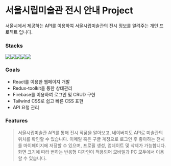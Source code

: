 # 서울시립미술관 전시 안내 Project

서울시에서 제공하는 API를 이용하여 서울시립미술관의 전시 정보를 알려주는 개인 프로젝트 입니다.

### Stacks

<img src="https://img.shields.io/badge/JavaScript-F7DF1E?style=for-the-badge&logo=JavaScript&logoColor=white"/><img src="https://img.shields.io/badge/React-61DAFB?style=for-the-badge&logo=React&logoColor=white"/><img src="https://img.shields.io/badge/Redux-764ABC?style=for-the-badge&logo=Redux&logoColor=white"/><img src="https://img.shields.io/badge/Firebase CSS-FFCA28?style=for-the-badge&logo=Firebase CSS&logoColor=white"/><img src="https://img.shields.io/badge/Tailwind CSS-06B6D4?style=for-the-badge&logo=Tailwind CSS&logoColor=white"/>

### Goals

- React를 이용한 웹페이지 개발
- Redux-toolkit을 통한 상태관리
- Firebase를 이용하여 로그인 및 CRUD 구현
- Tailwind CSS로 쉽고 빠른 CSS 표현
- API 요청 관리

### Features

> 서울시립미술관 API를 통해 전시 작품을 알아보고, 네이버지도 API로 미술관의 위치를 확인할 수 있습니다. 이메일 혹은 구글 계정으로 로그인 후 좋아하는 전시를 마이페이지에 저장할 수 있으며, 프로필 생성, 업데이트 및 삭제가 가능합니다. 화면 크기에 따라 변하는 반응형 디자인이 적용되어 모바일과 PC 모두에서 이용할 수 있습니다.

